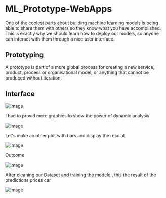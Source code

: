 # ML_Prototype-WebApps
One of the coolest parts about building machine learning models is being able to share them with others so they know what you have accomplished. This is exactly why we should learn how to deploy our models, so anyone can interact with them through a nice user interface.

## Prototyping 
A prototype is part of a more global process for creating a new service, product, process or organisational model, or anything that cannot be produced without iteration.

## Interface 

![image](https://github.com/ChaiouraMohammed/ML_Prototype-WebApps/assets/91562298/7b1640e4-94b8-4ee4-ae40-3d5356e62bbc)

I had to provid more graphics to show the power of dynamic analysis 

![image](https://github.com/ChaiouraMohammed/ML_Prototype-WebApps/assets/91562298/f145d1bf-899b-4274-8361-6ded7a0ea14d)

Let's make an other plot with bars and display the resulat 

![image](https://github.com/ChaiouraMohammed/ML_Prototype-WebApps/assets/91562298/41ddb5e7-30c6-45a8-abd3-2cbccd4b94fc)

Outcome

![image](https://github.com/ChaiouraMohammed/ML_Prototype-WebApps/assets/91562298/2e7c1b60-646f-423e-9f89-e097bc58011c)

After cleaning our Dataset and training the modele , this the result of the predictions prices car 

![image](https://github.com/ChaiouraMohammed/ML_Prototype-WebApps/assets/91562298/29dd3f1a-3433-4d4e-8ba0-01cd70066517)
